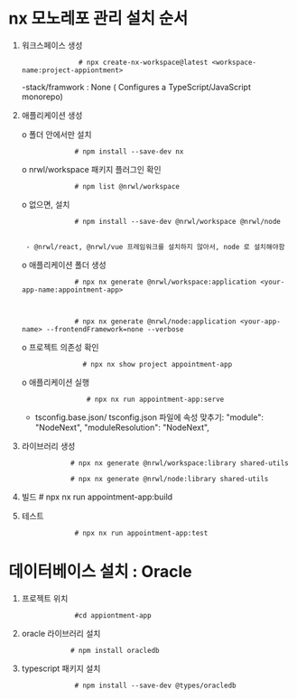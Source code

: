 
# nx 모노레포 관리 설치 순서
  1) 워크스페이스 생성 
            
                       # npx create-nx-workspace@latest <workspace-name:project-appiontment> 

      -stack/framwork : None ( Configures a TypeScript/JavaScript monorepo)

  2) 애플리케이션 생성 

       o 폴더 안에서만 설치
       
                      # npm install --save-dev nx

        o nrwl/workspace 패키지 플러그인 확인
     
                      # npm list @nrwl/workspace


        o 없으면, 설치
     
                      # npm install --save-dev @nrwl/workspace @nrwl/node


          - @nrwl/react, @nrwl/vue 프레임워크를 설치하지 않아서, node 로 설치해야함
    


        o 애플리케이션 폴더 생성

                      # npx nx generate @nrwl/workspace:application <your-app-name:appointment-app>


                     
                      # npx nx generate @nrwl/node:application <your-app-name> --frontendFramework=none --verbose




         
     o 프로젝트 의존성 확인
     

                        # npx nx show project appointment-app
  



     o 애플리케이션 실행
     

                         # npx nx run appointment-app:serve





     - tsconfig.base.json/ tsconfig.json  파일에 속성 맞추기:
             "module": "NodeNext",
             "moduleResolution": "NodeNext",



  4)  라이브러리 생성

                      # npx nx generate @nrwl/workspace:library shared-utils

                      # npx nx generate @nrwl/node:library shared-utils

  5) 빌드
                      # npx nx run appointment-app:build

              
  6) 테스트
     
                      # npx nx run appointment-app:test
     
          

         
                     
# 데이터베이스 설치 : Oracle 

  1. 프로젝트 위치
     
                      #cd appiontment-app

     
  2.  oracle 라이브러리 설치
     
                      # npm install oracledb 

  
  3. typescript 패키지 설치
     
                      # npm install --save-dev @types/oracledb
                 



